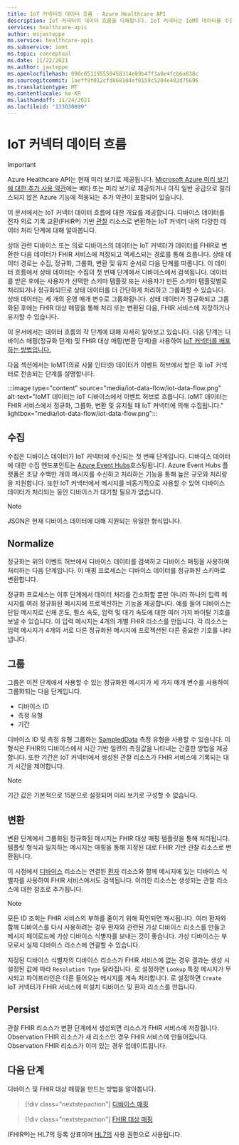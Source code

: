 ```yaml
---
title: IoT 커넥터의 데이터 흐름 - Azure Healthcare API
description: IoT 커넥터의 데이터 흐름을 이해합니다. IoT 커넥터는 IoMT 데이터를 수집, 정규화, 그룹화, 변환 및 FHIR 서비스에 유지합니다.
services: healthcare-apis
author: msjasteppe
ms.service: healthcare-apis
ms.subservice: iomt
ms.topic: conceptual
ms.date: 11/22/2021
ms.author: jasteppe
ms.openlocfilehash: 090c051195559458314e89b47f3a0e4fcb6a838c
ms.sourcegitcommit: 1aeff9f012cfd868104ef0159c5204e402d75696
ms.translationtype: MT
ms.contentlocale: ko-KR
ms.lasthandoff: 11/24/2021
ms.locfileid: "133030899"
---
```

# <a name="iot-connector-data-flow"></a>IoT 커넥터 데이터 흐름

> [!IMPORTANT]
> Azure Healthcare API는 현재 미리 보기로 제공됩니다. [Microsoft Azure 미리 보기에 대한 추가 사용 약관](https://azure.microsoft.com/support/legal/preview-supplemental-terms/)에는 베타 또는 미리 보기로 제공되거나 아직 일반 공급으로 릴리스되지 않은 Azure 기능에 적용되는 추가 약관이 포함되어 있습니다.

이 문서에서는 IoT 커넥터 데이터 흐름에 대한 개요를 제공합니다. 디바이스 데이터를 전자 의료 기록 교환(FHIR&#174;) 기반 [관찰](https://www.hl7.org/fhir/observation.html) 리소스로 변환하는 IoT 커넥터 내의 다양한 데이터 처리 단계에 대해 알아봅니다.

상태 관련 디바이스 또는 의료 디바이스의 데이터는 IoT 커넥터가 데이터를 FHIR로 변환한 다음 데이터가 FHIR 서비스에 저장되고 액세스되는 경로를 통해 흐릅니다. 상태 데이터 경로는 수집, 정규화, 그룹화, 변환 및 유지 순서로 다음 단계를 따릅니다. 이 데이터 흐름에서 상태 데이터는 수집의 첫 번째 단계에서 디바이스에서 검색됩니다. 데이터를 받은 후에는 사용자가 선택한 스키마 템플릿 또는 사용자가 만든 스키마 템플릿별로 처리되거나 정규화되므로 상태 데이터를 더 간단하게 처리하고 그룹화할 수 있습니다. 상태 데이터는 세 개의 운영 매개 변수로 그룹화됩니다. 상태 데이터가 정규화되고 그룹화된 후에는 FHIR 대상 매핑을 통해 처리 또는 변환된 다음, FHIR 서비스에 저장하거나 유지할 수 있습니다.

이 문서에서는 데이터 흐름의 각 단계에 대해 자세히 알아보고 있습니다. 다음 단계는 디바이스 매핑(정규화 단계) 및 FHIR 대상 매핑(변환 단계)을 사용하여 [IoT 커넥터를 배포하는 방법입니다.](deploy-iot-connector-in-azure.md)

다음 섹션에서는 IoMT(의료 사물 인터넷) 데이터가 이벤트 허브에서 받은 후 IoT 커넥터로 전송되는 단계를 설명합니다.

:::image type="content" source="media/iot-data-flow/iot-data-flow.png" alt-text="IoMT 데이터는 IoT 디바이스에서 이벤트 허브로 흐릅니다. IoMT 데이터는 FHIR 서비스에서 정규화, 그룹화, 변환 및 유지될 때 IoT 커넥터에 의해 수집됩니다." lightbox="media/iot-data-flow/iot-data-flow.png":::

## <a name="ingest"></a>수집
수집은 디바이스 데이터가 IoT 커넥터에 수신되는 첫 번째 단계입니다. 디바이스 데이터에 대한 수집 엔드포인트는 [Azure Event Hubs](../../event-hubs/index.yml)호스팅됩니다. Azure Event Hubs 플랫폼은 초당 수백만 개의 메시지를 수신하고 처리하는 기능을 통해 높은 규모와 처리량을 지원합니다. 또한 IoT 커넥터에서 메시지를 비동기적으로 사용할 수 있어 디바이스 데이터가 처리되는 동안 디바이스가 대기할 필요가 없습니다.

> [!NOTE]
> JSON은 현재 디바이스 데이터에 대해 지원되는 유일한 형식입니다.

## <a name="normalize"></a>Normalize
정규화는 위의 이벤트 허브에서 디바이스 데이터를 검색하고 디바이스 매핑을 사용하여 처리하는 다음 단계입니다. 이 매핑 프로세스는 디바이스 데이터를 정규화된 스키마로 변환합니다. 

정규화 프로세스는 이후 단계에서 데이터 처리를 간소화할 뿐만 아니라 하나의 입력 메시지를 여러 정규화된 메시지에 프로젝션하는 기능을 제공합니다. 예를 들어 디바이스는 단일 메시지로 신체 온도, 펄스 속도, 압력 및 대기 속도에 대한 여러 가지 바이탈 기호를 보낼 수 있습니다. 이 입력 메시지는 4개의 개별 FHIR 리소스를 만듭니다. 각 리소스는 입력 메시지가 4개의 서로 다른 정규화된 메시지에 프로젝션된 다른 중요한 기호를 나타냅니다.

## <a name="group"></a>그룹
그룹은 이전 단계에서 사용할 수 있는 정규화된 메시지가 세 가지 매개 변수를 사용하여 그룹화되는 다음 단계입니다.

* 디바이스 ID
* 측정 유형 
* 기간

디바이스 ID 및 측정 유형 그룹화는 [SampledData](https://www.hl7.org/fhir/datatypes.html#SampledData) 측정 유형을 사용할 수 있습니다. 이 형식은 FHIR의 디바이스에서 시간 기반 일련의 측정값을 나타내는 간결한 방법을 제공합니다. 또한 기간은 IoT 커넥터에서 생성된 관찰 리소스가 FHIR 서비스에 기록되는 대기 시간을 제어합니다.

> [!NOTE]
> 기간 값은 기본적으로 15분으로 설정되며 미리 보기로 구성할 수 없습니다.

## <a name="transform"></a>변환
변환 단계에서 그룹화된 정규화된 메시지는 FHIR 대상 매핑 템플릿을 통해 처리됩니다. 템플릿 형식과 일치하는 메시지는 매핑을 통해 지정된 대로 FHIR 기반 관찰 리소스로 변환됩니다.

이 시점에서 [디바이스](https://www.hl7.org/fhir/device.html) 리소스는 연결된 [환자](https://www.hl7.org/fhir/patient.html) 리소스와 함께 메시지에 있는 디바이스 식별자를 사용하여 FHIR 서비스에서도 검색됩니다. 이러한 리소스는 생성되는 관찰 리소스에 대한 참조로 추가됩니다.

> [!NOTE]
> 모든 ID 조회는 FHIR 서비스의 부하를 줄이기 위해 확인되면 캐시됩니다. 여러 환자와 함께 디바이스를 다시 사용하려는 경우 환자와 관련된 가상 디바이스 리소스를 만들고 메시지 페이로드에 가상 디바이스 식별자를 보내는 것이 좋습니다. 가상 디바이스는 부모로서 실제 디바이스 리소스에 연결할 수 있습니다.

지정된 디바이스 식별자의 디바이스 리소스가 FHIR 서비스에 없는 경우 결과는 생성 시 설정된 값에 따라 `Resolution Type` 달라집니다. 로 설정하면 `Lookup` 특정 메시지가 무시되고 파이프라인은 다른 들어오는 메시지를 계속 처리합니다. 로 설정하면 `Create` IoT 커넥터가 FHIR 서비스에 미설치 디바이스 및 환자 리소스를 만듭니다.  

## <a name="persist"></a>Persist
관찰 FHIR 리소스가 변환 단계에서 생성되면 리소스가 FHIR 서비스에 저장됩니다. Observation FHIR 리소스가 새 리소스인 경우 FHIR 서비스에 만들어집니다. Observation FHIR 리소스가 이미 있는 경우 업데이트됩니다.

## <a name="next-steps"></a>다음 단계

디바이스 및 FHIR 대상 매핑을 만드는 방법을 알아봅니다.

> [!div class="nextstepaction"]
> [디바이스 매핑](how-to-use-device-mappings.md)

> [!div class="nextstepaction"]
> [FHIR 대상 매핑](how-to-use-fhir-mappings.md)

(FHIR&#174;)는 HL7의 등록 상표이며 [HL7의](https://hl7.org/fhir/) 사용 권한으로 사용됩니다.
